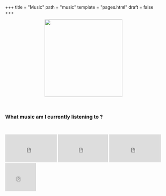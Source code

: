 +++
title = "Music"
path = "music"
template = "pages.html"
draft = false
+++

<div align="center">

 <p align="center">
   
  <img src="https://sachinsenal0x64.github.io/picx-images-hosting/pepe-listening-to-music.283fpx8jor0g.gif" alt=" " align="center" width="250" height="250"> 
  
</p>
</div>

<br>

### What music am I currently listening to ?

<br>

<div align="left">
 <p style="text-align:left;">
  
   <iframe src="https://embed.tidal.com/tracks/294404537?disableAnalytics=true" frameborder="0" style="width:33%;height:90px"></iframe> 
    
   <span style="float:center;">
    
   <iframe src="https://embed.tidal.com/tracks/294404536?disableAnalytics=true"  frameborder="0" style="width:32%;height:90px"></iframe>
   <iframe src="https://embed.tidal.com/tracks/294404535?disableAnalytics=true" frameborder="0" style="width:33%;height:90px"></iframe>
    
   </span>
   <span style="float:left;">
   <iframe src="https://embed.tidal.com/tracks/138790325?disableAnalytics=true" frameborder="0" style="width: 33%; height: 90px"></iframe>
    
   </span>
 </p>
</div>
